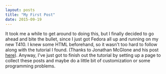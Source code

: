 ```yaml
---
layout: posts
title: "My First Post"
date: 2015-09-19
---
```


It took me a while to get around to doing this, but I finally decided to go ahead and bite the bullet, since I just got Fedora all up and running on my new T410. I knew some HTML beforehand, so it wasn't too hard to follow along with the tutorial I found. (Thanks to Jonathan McGlone and his post [here](http://jmcglone.com/guides/github-pages/)). Anyway, I've just got to finish out the tutorial by setting up a page to collect these posts and maybe do a little bit of customization or some programming problems.
